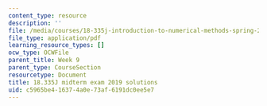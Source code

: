 ```yaml
---
content_type: resource
description: ''
file: /media/courses/18-335j-introduction-to-numerical-methods-spring-2019/c5965be416374a0e73af6191dc0ee5e7_MIT18_335JS19_exam19sol.pdf
file_type: application/pdf
learning_resource_types: []
ocw_type: OCWFile
parent_title: Week 9
parent_type: CourseSection
resourcetype: Document
title: 18.335J midterm exam 2019 solutions
uid: c5965be4-1637-4a0e-73af-6191dc0ee5e7
---
```

